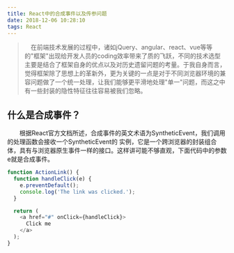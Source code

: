 ```yaml
---
title: React中的合成事件以及传参问题
date: 2018-12-06 10:28:10
tags: React
---
```


> &emsp;在前端技术发展的过程中，诸如jQuery、angular、react、vue等等的"框架"出现给开发人员的coding效率带来了质的飞跃，不同的技术选型主要是结合了框架自身的优点以及对历史遗留问题的考量。于我自身而言，觉得框架除了思想上的革新外，更为关键的一点是对于不同浏览器环境的兼容问题做了一个统一处理，让我们能够更平滑地处理"单一"问题，而这之中有一些封装的隐性特征往往容易被我们忽略。

## 什么是合成事件？

&emsp;&emsp;根据React官方文档所述，合成事件的英文术语为SyntheticEvent，我们调用的处理函数会接收一个SyntheticEvent的
实例，它是一个跨浏览器的封装组合体，具有与浏览器原生事件一样的接口。这样讲可能不够直观，下面代码中的参数e就是合成事件。

```javascript
function ActionLink() {
  function handleClick(e) {
    e.preventDefault();
    console.log('The link was clicked.');
  }

  return (
    <a href="#" onClick={handleClick}>
      Click me
    </a>
  );
}
```
